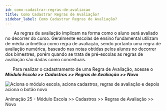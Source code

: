 ```yaml
---
id: como-cadastrar-regras-de-avaliacao
title: Como Cadastrar Regras de Avaliação?
sidebar_label: Como Cadastrar Regras de Avaliação?
---
```


<div id="main-content-access">

&nbsp;&nbsp;&nbsp;&nbsp;&nbsp;&nbsp;&nbsp;As regras de avaliação implicam na forma como o aluno será avaliado no decorrer do curso. Geralmente escolas de ensino fundamental utilizam de média aritmética como regra de avaliação, sendo portanto uma regra de avaliação numérica, baseado nas notas obtidas pelos alunos no decorrer dos bimestres, porém quando se trata de pré-escolas as regras de avaliação são dadas como conceituais.

</div>

&nbsp;&nbsp;&nbsp;&nbsp;&nbsp;&nbsp;Para realizar o cadastramento de uma Regra de Avaliação, acesse o ***Módulo Escola >> Cadastros >> Regras de Avaliação >> Novo***

![Aciona o módulo escola, aciona cadastros, regras de avaliação e depois aciona o botão novo](/img/treinamento-gif/cadastrar_regra_avaliacao.gif)

<p class="centerText">Animação 25 - Módulo Escola >> Cadastros >> Regras de Avaliação >> Novo</p>